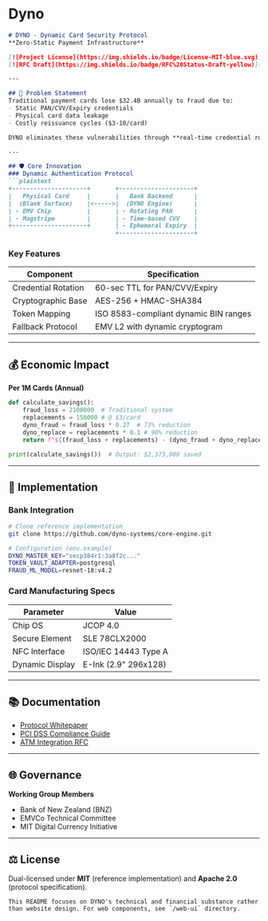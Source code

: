 # Dyno

```markdown
# DYNO - Dynamic Card Security Protocol  
**Zero-Static Payment Infrastructure**  

[![Project License](https://img.shields.io/badge/License-MIT-blue.svg)](LICENSE) 
[![RFC Draft](https://img.shields.io/badge/RFC%20Status-Draft-yellow)](https://datatracker.ietf.org/doc/draft-dyno-protocol/) 

---

## 🔐 Problem Statement  
Traditional payment cards lose $32.4B annually to fraud due to:  
- Static PAN/CVV/Expiry credentials  
- Physical card data leakage  
- Costly reissuance cycles ($3-10/card)  

DYNO eliminates these vulnerabilities through **real-time credential rotation**.

---

## 🛡️ Core Innovation  
### Dynamic Authentication Protocol  
```plaintext
+---------------------+       +---------------------+
|   Physical Card     |       |   Bank Backend      |
|  (Blank Surface)    |<----->|  (DYNO Engine)      |
| - EMV Chip          |       | - Rotating PAN      |  
| - Magstripe         |       | - Time-based CVV    |
+---------------------+       | - Ephemeral Expiry  |
                              +---------------------+
```

### Key Features  
| Component           | Specification                          |
|---------------------|----------------------------------------|
| Credential Rotation | 60-sec TTL for PAN/CVV/Expiry          |
| Cryptographic Base  | AES-256 + HMAC-SHA384                  |
| Token Mapping       | ISO 8583-compliant dynamic BIN ranges  |
| Fallback Protocol   | EMV L2 with dynamic cryptogram         |

---

## 💰 Economic Impact  
**Per 1M Cards (Annual)**  
```python
def calculate_savings():
    fraud_loss = 2100000  # Traditional system
    replacements = 150000 # @ $3/card
    dyno_fraud = fraud_loss * 0.27  # 73% reduction
    dyno_replace = replacements * 0.1 # 90% reduction
    return f"${(fraud_loss + replacements) - (dyno_fraud + dyno_replace):,} saved"
    
print(calculate_savings())  # Output: $2,373,000 saved
```

---

## 🚀 Implementation  
### Bank Integration  
```bash
# Clone reference implementation
git clone https://github.com/dyno-systems/core-engine.git

# Configuration (env.example)
DYNO_MASTER_KEY="secp384r1:3a8f2c..."  
TOKEN_VAULT_ADAPTER=postgresql  
FRAUD_ML_MODEL=resnet-18:v4.2  
```

### Card Manufacturing Specs  
| Parameter           | Value                     |
|---------------------|---------------------------|
| Chip OS             | JCOP 4.0                  |
| Secure Element      | SLE 78CLX2000             |
| NFC Interface       | ISO/IEC 14443 Type A      |
| Dynamic Display     | E-Ink (2.9" 296x128)      |

---

## 📚 Documentation  
- [Protocol Whitepaper](/docs/DYNO_Whitepaper_v1.2.pdf)  
- [PCI DSS Compliance Guide](/docs/pci-compliance.md)  
- [ATM Integration RFC](/docs/RFC-ATM-Integration.md)  

---

## 🌐 Governance  
**Working Group Members**  
- Bank of New Zealand (BNZ)  
- EMVCo Technical Committee  
- MIT Digital Currency Initiative  

---

## ⚖️ License  
Dual-licensed under **MIT** (reference implementation) and **Apache 2.0** (protocol specification).  

```
This README focuses on DYNO's technical and financial substance rather than website design. For web components, see `/web-ui` directory.
